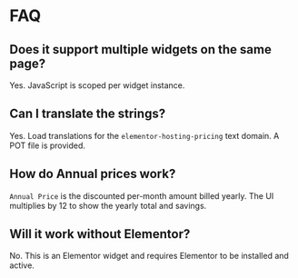 # FAQ

## Does it support multiple widgets on the same page?
Yes. JavaScript is scoped per widget instance.

## Can I translate the strings?
Yes. Load translations for the `elementor-hosting-pricing` text domain. A POT file is provided.

## How do Annual prices work?
`Annual Price` is the discounted per-month amount billed yearly. The UI multiplies by 12 to show the yearly total and savings.

## Will it work without Elementor?
No. This is an Elementor widget and requires Elementor to be installed and active.

